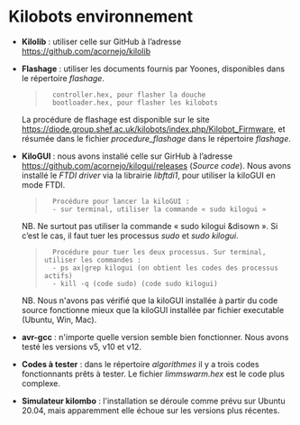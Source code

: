 ﻿# Kilobots environnement


- **Kilolib** : utiliser celle sur GitHub à l’adresse https://github.com/acornejo/kilolib  

- **Flashage** : utiliser les documents fournis par Yoones, disponibles dans le répertoire *flashage*.  
	>		controller.hex, pour flasher la douche  
    >		bootloader.hex, pour flasher les kilobots  
	La procédure de flashage est disponible sur le site https://diode.group.shef.ac.uk/kilobots/index.php/Kilobot_Firmware, et résumée dans le fichier *procedure_flashage* dans le répertoire *flashage*.
	
- **KiloGUI** : nous avons installé celle sur GirHub à l’adresse https://github.com/acornejo/kilogui/releases (*Source code*). Nous avons installé le *FTDI driver* via la librairie *libftdi1*, pour utiliser la kiloGUI en mode FTDI. 
	>		Procédure pour lancer la kiloGUI :
	>		- sur terminal, utiliser la commande « sudo kilogui »
	NB. Ne surtout pas utiliser la commande « sudo kilogui &disown ». Si c’est le cas, il faut tuer les processus *sudo* et *sudo kilogui*. 
	>		Procédure pour tuer les deux processus. Sur terminal, utiliser les commandes :
	>		- ps ax|grep kilogui (on obtient les codes des processus actifs)
	>		- kill -q (code sudo) (code sudo kilogui)   
	NB. Nous n'avons pas vérifié que la kiloGUI installée à partir du code source fonctionne mieux que la kiloGUI installée par fichier executable (Ubuntu, Win, Mac). 
	
- **avr-gcc** : n'importe quelle version semble bien fonctionner. Nous avons testé les versions v5, v10 et v12.

- **Codes à tester** : dans le répertoire *algorithmes* il y a trois codes fonctionnants prêts à tester. Le fichier *limmswarm.hex* est le code plus complexe.

- **Simulateur kilombo** : l'installation se déroule comme prévu sur Ubuntu 20.04, mais apparemment elle échoue sur les versions plus récentes.
